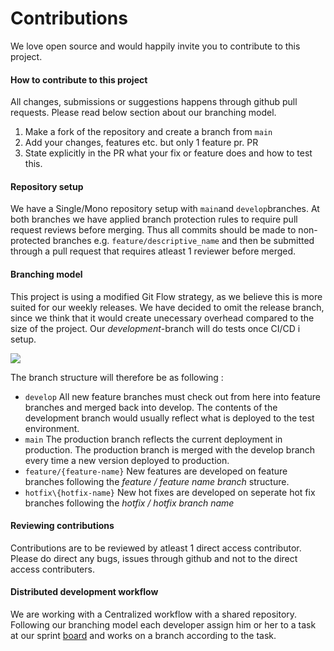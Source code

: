 # Contributions

We love open source and would happily invite you to contribute to this project.

#### How to contribute to this project
All changes, submissions or suggestions happens through github pull requests. Please read below section about our branching model.

1. Make a fork of the repository and create a branch from `main`
2. Add your changes, features etc. but only 1 feature pr. PR 
3. State explicitly in the PR what your fix or feature does and how to test this.



#### Repository setup
We have a Single/Mono repository setup with `main`and `develop`branches. At both branches we have applied branch protection rules to require pull request reviews before merging. Thus all commits should be made to non-protected branches e.g. `feature/descriptive_name` and then be submitted through a pull request that requires atleast 1 reviewer before merged. 


#### Branching model

This project is using a modified Git Flow strategy, as we believe this is more suited for our weekly releases. We have decided to omit the release branch, since we think that it would create unecessary overhead compared to the size of the project. Our _development_-branch will do tests once CI/CD i setup. 

![](https://i.imgur.com/ea6o39W.png)

The branch structure will therefore be as following :

- `develop` All new feature branches must check out from here into feature branches and merged back into develop. The contents of the development branch would usually reflect what is deployed to the test environment.
- `main` The production branch reflects the current deployment in production. The production branch is merged with the develop branch every time a new version deployed to production.
- `feature/{feature-name}` New features are developed on feature branches following the *feature / feature name branch* structure.
-  `hotfix\{hotfix-name}` New hot fixes are developed on seperate hot fix branches following the *hotfix / hotfix branch name*


#### Reviewing contributions
Contributions are to be reviewed by atleast 1 direct access contributor. Please do direct any bugs, issues through github and not to the direct access contributers.

#### Distributed development workflow
We are working with a Centralized workflow with a shared repository. Following our branching model each developer assign him or her to a task at our sprint [board](https://dev.azure.com/kols/devops-21/_sprints/taskboard/devops-21%20Team/devops-21/020%20WEEK) and works on a branch according to the task.